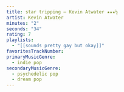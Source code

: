 ```yaml
---
title: star tripping — Kevin Atwater ★★★½
artist: Kevin Atwater
minutes: "2"
seconds: "34"
rating: 7
playlists:
  - "[[sounds pretty gay but okay]]"
favoritesTrackNumber:
primaryMusicGenre:
  - indie pop
secondaryMusicGenre:
  - psychedelic pop
  - dream pop
---
```

